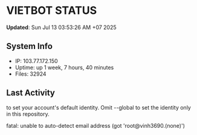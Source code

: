 # VIETBOT STATUS
**Updated**: Sun Jul 13 03:53:26 AM +07 2025

## System Info
- IP: 103.77.172.150
- Uptime: up 1 week, 7 hours, 40 minutes
- Files: 32924

## Last Activity

to set your account's default identity.
Omit --global to set the identity only in this repository.

fatal: unable to auto-detect email address (got 'root@vinh3690.(none)')
